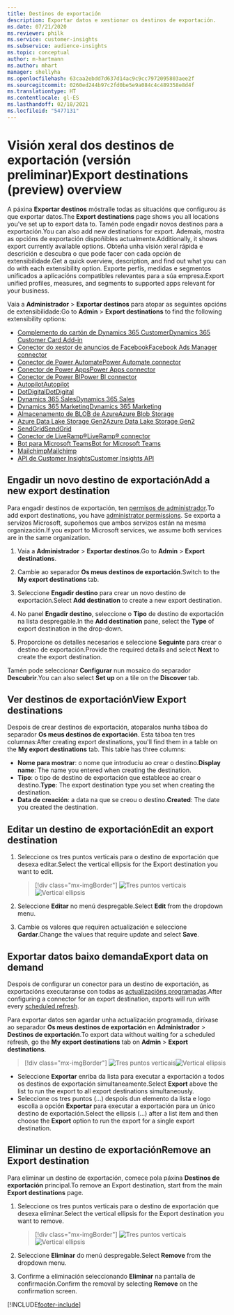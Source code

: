 ```yaml
---
title: Destinos de exportación
description: Exportar datos e xestionar os destinos de exportación.
ms.date: 07/21/2020
ms.reviewer: philk
ms.service: customer-insights
ms.subservice: audience-insights
ms.topic: conceptual
author: m-hartmann
ms.author: mhart
manager: shellyha
ms.openlocfilehash: 63caa2ebdd7d637d14ac9c9cc7972095803aee2f
ms.sourcegitcommit: 0260ed244b97c2fd0be5e9a084c4c489358e8d4f
ms.translationtype: HT
ms.contentlocale: gl-ES
ms.lasthandoff: 02/18/2021
ms.locfileid: "5477131"
---
```

# <a name="export-destinations-preview-overview"></a><span data-ttu-id="20070-103">Visión xeral dos destinos de exportación (versión preliminar)</span><span class="sxs-lookup"><span data-stu-id="20070-103">Export destinations (preview) overview</span></span>

<span data-ttu-id="20070-104">A páxina **Exportar destinos** móstralle todas as situacións que configurou ás que exportar datos.</span><span class="sxs-lookup"><span data-stu-id="20070-104">The **Export destinations** page shows you all locations you've set up to export data to.</span></span> <span data-ttu-id="20070-105">Tamén pode engadir novos destinos para a exportación.</span><span class="sxs-lookup"><span data-stu-id="20070-105">You can also add new destinations for export.</span></span> <span data-ttu-id="20070-106">Ademais, mostra as opcións de exportación dispoñibles actualmente.</span><span class="sxs-lookup"><span data-stu-id="20070-106">Additionally, it shows export currently available options.</span></span> <span data-ttu-id="20070-107">Obteña unha visión xeral rápida e descrición e descubra o que pode facer con cada opción de extensibilidade.</span><span class="sxs-lookup"><span data-stu-id="20070-107">Get a quick overview, description, and find out what you can do with each extensibility option.</span></span> <span data-ttu-id="20070-108">Exporte perfís, medidas e segmentos unificados a aplicacións compatibles relevantes para a súa empresa.</span><span class="sxs-lookup"><span data-stu-id="20070-108">Export unified profiles, measures, and segments to supported apps relevant for your business.</span></span>

<span data-ttu-id="20070-109">Vaia a **Administrador** > **Exportar destinos** para atopar as seguintes opcións de extensibilidade:</span><span class="sxs-lookup"><span data-stu-id="20070-109">Go to **Admin** > **Export destinations** to find the following extensibility options:</span></span>

- [<span data-ttu-id="20070-110">Complemento do cartón de Dynamics 365 Customer</span><span class="sxs-lookup"><span data-stu-id="20070-110">Dynamics 365 Customer Card Add-in</span></span>](customer-card-add-in.md)
- [<span data-ttu-id="20070-111">Conector do xestor de anuncios de Facebook</span><span class="sxs-lookup"><span data-stu-id="20070-111">Facebook Ads Manager connector</span></span>](export-facebook.md)
- [<span data-ttu-id="20070-112">Conector de Power Automate</span><span class="sxs-lookup"><span data-stu-id="20070-112">Power Automate connector</span></span>](export-power-automate.md)
- [<span data-ttu-id="20070-113">Conector de Power Apps</span><span class="sxs-lookup"><span data-stu-id="20070-113">Power Apps connector</span></span>](export-power-apps.md)
- [<span data-ttu-id="20070-114">Conector de Power BI</span><span class="sxs-lookup"><span data-stu-id="20070-114">Power BI connector</span></span>](export-power-bi.md)
- [<span data-ttu-id="20070-115">Autopilot</span><span class="sxs-lookup"><span data-stu-id="20070-115">Autopilot</span></span>](export-autopilot.md)
- [<span data-ttu-id="20070-116">DotDigital</span><span class="sxs-lookup"><span data-stu-id="20070-116">DotDigital</span></span>](export-dotdigital.md)
- [<span data-ttu-id="20070-117">Dynamics 365 Sales</span><span class="sxs-lookup"><span data-stu-id="20070-117">Dynamics 365 Sales</span></span>](export-dynamics365-sales.md)
- [<span data-ttu-id="20070-118">Dynamics 365 Marketing</span><span class="sxs-lookup"><span data-stu-id="20070-118">Dynamics 365 Marketing</span></span>](export-dynamics365-marketing.md)
- [<span data-ttu-id="20070-119">Almacenamento de BLOB de Azure</span><span class="sxs-lookup"><span data-stu-id="20070-119">Azure Blob Storage</span></span>](export-azure-blob-storage.md)
- [<span data-ttu-id="20070-120">Azure Data Lake Storage Gen2</span><span class="sxs-lookup"><span data-stu-id="20070-120">Azure Data Lake Storage Gen2</span></span>](export-azure-data-lake-storage-gen2.md)
- [<span data-ttu-id="20070-121">SendGrid</span><span class="sxs-lookup"><span data-stu-id="20070-121">SendGrid</span></span>](export-sendgrid.md)
- [<span data-ttu-id="20070-122">Conector de LiveRamp&reg;</span><span class="sxs-lookup"><span data-stu-id="20070-122">LiveRamp&reg; connector</span></span>](export-liveramp.md)
- [<span data-ttu-id="20070-123">Bot para Microsoft Teams</span><span class="sxs-lookup"><span data-stu-id="20070-123">Bot for Microsoft Teams</span></span>](export-teams-bot.md)
- [<span data-ttu-id="20070-124">Mailchimp</span><span class="sxs-lookup"><span data-stu-id="20070-124">Mailchimp</span></span>](export-mailchimp.md)
- [<span data-ttu-id="20070-125">API de Customer Insights</span><span class="sxs-lookup"><span data-stu-id="20070-125">Customer Insights API</span></span>](apis.md)

## <a name="add-a-new-export-destination"></a><span data-ttu-id="20070-126">Engadir un novo destino de exportación</span><span class="sxs-lookup"><span data-stu-id="20070-126">Add a new export destination</span></span>

<span data-ttu-id="20070-127">Para engadir destinos de exportación, ten [permisos de administrador](permissions.md).</span><span class="sxs-lookup"><span data-stu-id="20070-127">To add export destinations, you have [administrator permissions](permissions.md).</span></span> <span data-ttu-id="20070-128">Se exporta a servizos Microsoft, supoñemos que ambos servizos están na mesma organización.</span><span class="sxs-lookup"><span data-stu-id="20070-128">If you export to Microsoft services, we assume both services are in the same organization.</span></span>

1. <span data-ttu-id="20070-129">Vaia a **Administrador** > **Exportar destinos**.</span><span class="sxs-lookup"><span data-stu-id="20070-129">Go to **Admin** > **Export destinations**.</span></span>

1. <span data-ttu-id="20070-130">Cambie ao separador **Os meus destinos de exportación**.</span><span class="sxs-lookup"><span data-stu-id="20070-130">Switch to the **My export destinations** tab.</span></span>

1. <span data-ttu-id="20070-131">Seleccione **Engadir destino** para crear un novo destino de exportación.</span><span class="sxs-lookup"><span data-stu-id="20070-131">Select **Add destination** to create a new export destination.</span></span>

1. <span data-ttu-id="20070-132">No panel **Engadir destino**, seleccione o **Tipo** de destino de exportación na lista despregable.</span><span class="sxs-lookup"><span data-stu-id="20070-132">In the **Add destination** pane, select the **Type** of export destination in the drop-down.</span></span>

1. <span data-ttu-id="20070-133">Proporcione os detalles necesarios e seleccione **Seguinte** para crear o destino de exportación.</span><span class="sxs-lookup"><span data-stu-id="20070-133">Provide the required details and select **Next** to create the export destination.</span></span>

<span data-ttu-id="20070-134">Tamén pode seleccionar **Configurar** nun mosaico do separador **Descubrir**.</span><span class="sxs-lookup"><span data-stu-id="20070-134">You can also select **Set up** on a tile on the **Discover** tab.</span></span>

## <a name="view-export-destinations"></a><span data-ttu-id="20070-135">Ver destinos de exportación</span><span class="sxs-lookup"><span data-stu-id="20070-135">View Export destinations</span></span>

<span data-ttu-id="20070-136">Despois de crear destinos de exportación, atoparalos nunha táboa do separador **Os meus destinos de exportación**. Esta táboa ten tres columnas:</span><span class="sxs-lookup"><span data-stu-id="20070-136">After creating export destinations, you'll find them in a table on the **My export destinations** tab. This table has three columns:</span></span>

- <span data-ttu-id="20070-137">**Nome para mostrar**: o nome que introduciu ao crear o destino.</span><span class="sxs-lookup"><span data-stu-id="20070-137">**Display name**: The name you entered when creating the destination.</span></span>
- <span data-ttu-id="20070-138">**Tipo**: o tipo de destino de exportación que establece ao crear o destino.</span><span class="sxs-lookup"><span data-stu-id="20070-138">**Type**: The export destination type you set when creating the destination.</span></span>
- <span data-ttu-id="20070-139">**Data de creación**: a data na que se creou o destino.</span><span class="sxs-lookup"><span data-stu-id="20070-139">**Created**: The date you created the destination.</span></span>

## <a name="edit-an-export-destination"></a><span data-ttu-id="20070-140">Editar un destino de exportación</span><span class="sxs-lookup"><span data-stu-id="20070-140">Edit an export destination</span></span>

1. <span data-ttu-id="20070-141">Seleccione os tres puntos verticais para o destino de exportación que desexa editar.</span><span class="sxs-lookup"><span data-stu-id="20070-141">Select the vertical ellipsis for the Export destination you want to edit.</span></span>

   > [!div class="mx-imgBorder"]
   > <span data-ttu-id="20070-142">![Tres puntos verticais](media/export-destinations-page-ellipsis.png "Tres puntos verticais")</span><span class="sxs-lookup"><span data-stu-id="20070-142">![Vertical ellipsis](media/export-destinations-page-ellipsis.png "Vertical ellipsis")</span></span>

1. <span data-ttu-id="20070-143">Seleccione **Editar** no menú despregable.</span><span class="sxs-lookup"><span data-stu-id="20070-143">Select **Edit** from the dropdown menu.</span></span>

1. <span data-ttu-id="20070-144">Cambie os valores que requiren actualización e seleccione **Gardar**.</span><span class="sxs-lookup"><span data-stu-id="20070-144">Change the values that require update and select **Save**.</span></span>

## <a name="export-data-on-demand"></a><span data-ttu-id="20070-145">Exportar datos baixo demanda</span><span class="sxs-lookup"><span data-stu-id="20070-145">Export data on demand</span></span>

<span data-ttu-id="20070-146">Despois de configurar un conector para un destino de exportación, as exportacións executaranse con todas as [actualizacións programadas](system.md#schedule-tab).</span><span class="sxs-lookup"><span data-stu-id="20070-146">After configuring a connector for an export destination, exports will run with every [scheduled refresh](system.md#schedule-tab).</span></span>

<span data-ttu-id="20070-147">Para exportar datos sen agardar unha actualización programada, diríxase ao separador **Os meus destinos de exportación** en **Administrador** > **Destinos de exportación**.</span><span class="sxs-lookup"><span data-stu-id="20070-147">To export data without waiting for a scheduled refresh, go the **My export destinations** tab on **Admin** > **Export destinations**.</span></span>

> [!div class="mx-imgBorder"]
> <span data-ttu-id="20070-148">![Tres puntos verticais](media/export-destinations-page-ellipsis.png "Tres puntos verticais")</span><span class="sxs-lookup"><span data-stu-id="20070-148">![Vertical ellipsis](media/export-destinations-page-ellipsis.png "Vertical ellipsis")</span></span>

- <span data-ttu-id="20070-149">Seleccione **Exportar** enriba da lista para executar a exportación a todos os destinos de exportación simultaneamente.</span><span class="sxs-lookup"><span data-stu-id="20070-149">Select **Export** above the list to run the export to all export destinations simultaneously.</span></span>
- <span data-ttu-id="20070-150">Seleccione os tres puntos (...) despois dun elemento da lista e logo escolla a opción **Exportar** para executar a exportación para un único destino de exportación.</span><span class="sxs-lookup"><span data-stu-id="20070-150">Select the ellipsis (...) after a list item and then choose the **Export** option to run the export for a single export destination.</span></span>

## <a name="remove-an-export-destination"></a><span data-ttu-id="20070-151">Eliminar un destino de exportación</span><span class="sxs-lookup"><span data-stu-id="20070-151">Remove an Export destination</span></span>

<span data-ttu-id="20070-152">Para eliminar un destino de exportación, comece pola páxina **Destinos de exportación** principal.</span><span class="sxs-lookup"><span data-stu-id="20070-152">To remove an Export destination, start from the main **Export destinations** page.</span></span>

1. <span data-ttu-id="20070-153">Seleccione os tres puntos verticais para o destino de exportación que desexa eliminar.</span><span class="sxs-lookup"><span data-stu-id="20070-153">Select the vertical ellipsis for the Export destination you want to remove.</span></span>

   > [!div class="mx-imgBorder"]
   > <span data-ttu-id="20070-154">![Tres puntos verticais](media/export-destinations-page-ellipsis.png "Tres puntos verticais")</span><span class="sxs-lookup"><span data-stu-id="20070-154">![Vertical ellipsis](media/export-destinations-page-ellipsis.png "Vertical ellipsis")</span></span>

2. <span data-ttu-id="20070-155">Seleccione **Eliminar** do menú despregable.</span><span class="sxs-lookup"><span data-stu-id="20070-155">Select **Remove** from the dropdown menu.</span></span>

3. <span data-ttu-id="20070-156">Confirme a eliminación seleccionando **Eliminar** na pantalla de confirmación.</span><span class="sxs-lookup"><span data-stu-id="20070-156">Confirm the removal by selecting **Remove** on the confirmation screen.</span></span>


[!INCLUDE[footer-include](../includes/footer-banner.md)]